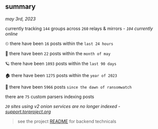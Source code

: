 
## summary
_may 3rd, 2023_

currently tracking `144` groups across `260` relays & mirrors - _`104` currently online_

⏲ there have been `16` posts within the `last 24 hours`

🦈 there have been `22` posts within the `month of may`

🪐 there have been `1093` posts within the `last 90 days`

🏚 there have been `1275` posts within the `year of 2023`

🦕 there have been `5966` posts `since the dawn of ransomwatch`

there are `75` custom parsers indexing posts

_`20` sites using v2 onion services are no longer indexed - [support.torproject.org](https://support.torproject.org/onionservices/v2-deprecation/)_

> see the project [README](https://github.com/joshhighet/ransomwatch#ransomwatch--) for backend technicals
